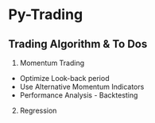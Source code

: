 # Py-Trading
## Trading Algorithm & To Dos
1. Momentum Trading
- Optimize Look-back period
- Use Alternative Momentum Indicators
- Performance Analysis - Backtesting
2. Regression
